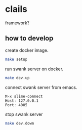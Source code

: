 # clails
framework?

## how to develop

create docker image.

```sh
make setup
```

run swank server on docker.

```sh
make dev.up
```

connect swank server from emacs.

```emacs
M-x slime-connect
Host: 127.0.0.1
Port: 4005
```


stop swank server

```sh
make dev.down
```

